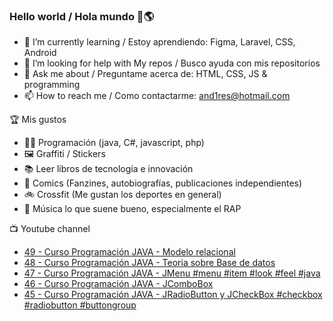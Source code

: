 ### Hello world / Hola mundo 👋🌎

<!--
**xaca/xaca** is a ✨ _special_ ✨ repository because its `README.md` (this file) appears on your GitHub profile.

Here are some ideas to get you started:
-->

- 🌱 I’m currently learning / Estoy aprendiendo: Figma, Laravel, CSS, Android
- 🤔 I’m looking for help with My repos / Busco ayuda con mis repositorios
- 💬 Ask me about / Preguntame acerca de: HTML, CSS, JS & programming 
- 📫 How to reach me / Como contactarme: and1res@hotmail.com

🏆 Mis gustos
- 👨‍💻 Programación (java, C#, javascript, php)
- 🖼️ Graffiti / Stickers
- 📚 Leer libros de tecnología e innovación
- 💢 Comics (Fanzines, autobiografías, publicaciones independientes)
- 🚲 Crossfit (Me gustan los deportes en general)
- 🎤 Música lo que suene bueno, especialmente el RAP
<!--
📝 Frases
- "I only smile in the dark, I only smile when it's complicated" Raybiez
- "De lo que ves créete la mitad de lo que no ves no te creas nada" Kase O
-->
📺 Youtube channel
<!-- BLOG-POST-LIST:START -->
- [49 - Curso Programación JAVA - Modelo relacional](https://www.youtube.com/watch?v=D7xwUzQItNk)
- [48 - Curso Programación JAVA - Teoria sobre Base de datos](https://www.youtube.com/watch?v=oTXWUetCrP4)
- [47 - Curso Programación JAVA - JMenu #menu #item #look #feel #java](https://www.youtube.com/watch?v=W885Y6cunjA)
- [46 - Curso Programación JAVA - JComboBox](https://www.youtube.com/watch?v=eqPwH06le3E)
- [45 - Curso Programación JAVA - JRadioButton y JCheckBox #checkbox #radiobutton #buttongroup](https://www.youtube.com/watch?v=pV8_HDWZyY8)
<!-- BLOG-POST-LIST:END -->
